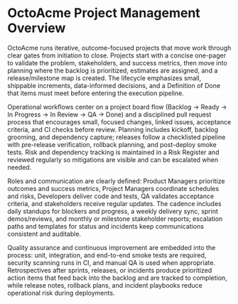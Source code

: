 # OctoAcme Project Management Overview

OctoAcme runs iterative, outcome-focused projects that move work through clear gates from initiation to close. Projects start with a concise one-pager to validate the problem, stakeholders, and success metrics, then move into planning where the backlog is prioritized, estimates are assigned, and a release/milestone map is created. The lifecycle emphasizes small, shippable increments, data-informed decisions, and a Definition of Done that items must meet before entering the execution pipeline.

Operational workflows center on a project board flow (Backlog → Ready → In Progress → In Review → QA → Done) and a disciplined pull request process that encourages small, focused changes, linked issues, acceptance criteria, and CI checks before review. Planning includes kickoff, backlog grooming, and dependency capture; releases follow a checklisted pipeline with pre-release verification, rollback planning, and post-deploy smoke tests. Risk and dependency tracking is maintained in a Risk Register and reviewed regularly so mitigations are visible and can be escalated when needed.

Roles and communication are clearly defined: Product Managers prioritize outcomes and success metrics, Project Managers coordinate schedules and risks, Developers deliver code and tests, QA validates acceptance criteria, and stakeholders receive regular updates. The cadence includes daily standups for blockers and progress, a weekly delivery sync, sprint demos/reviews, and monthly or milestone stakeholder reports; escalation paths and templates for status and incidents keep communications consistent and auditable.

Quality assurance and continuous improvement are embedded into the process: unit, integration, and end-to-end smoke tests are required, security scanning runs in CI, and manual QA is used when appropriate. Retrospectives after sprints, releases, or incidents produce prioritized action items that feed back into the backlog and are tracked to completion, while release notes, rollback plans, and incident playbooks reduce operational risk during deployments.
